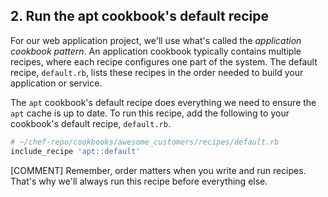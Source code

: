 ## 2. Run the apt cookbook's default recipe

For our web application project, we'll use what's called the _application cookbook pattern_. An application cookbook typically contains multiple recipes, where each recipe configures one part of the system. The default recipe, <code class="file-path">default.rb</code>, lists these recipes in the order needed to build your application or service.

The `apt` cookbook's default recipe does everything we need to ensure the `apt` cache is up to date. To run this recipe, add the following to your cookbook's default recipe, <code class="file-path">default.rb</code>.

```ruby
# ~/chef-repo/cookbooks/awesome_customers/recipes/default.rb
include_recipe 'apt::default'
```

[COMMENT] Remember, order matters when you write and run recipes. That's why we'll always run this recipe before everything else.

